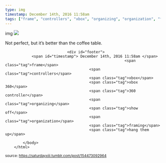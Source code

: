 ```yaml
---
type: img
timestamp: December 14th, 2016 11:58am
tags: ["frame", "controllers", "xbox", "organizing", "organization", "framing"]
---
```

img
<img src="https://saturdayxiii.github.io/media/154473092964.jpg"/>
                                                                                          
Not perfect, but it’s better than the coffee table.
 
                                    
                
                
                
                
                                <div id="footer">
                <span id="timestamp"> December 14th, 2016 11:58am </span>
                                                          <span class="tag">frame</span>
                                          <span class="tag">controllers</span>
                                          <span class="tag">xbox</span>
                                          <span class="tag">xbox 360</span>
                                          <span class="tag">360 controller</span>
                                          <span class="tag">organizing</span>
                                          <span class="tag">show off</span>
                                          <span class="tag">organization</span>
                                          <span class="tag">framing</span>
                                          <span class="tag">hang them up</span>
                                                    
            </body>
        </html>

        
<small>source: https://saturdayxiii.tumblr.com/post/154473092964</small>
